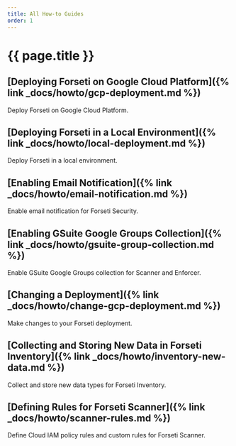 ```yaml
---
title: All How-to Guides 
order: 1
---
```

#  {{ page.title }}

## [Deploying Forseti on Google Cloud Platform]({% link _docs/howto/gcp-deployment.md %})

Deploy Forseti on Google Cloud Platform.

## [Deploying Forseti in a Local Environment]({% link _docs/howto/local-deployment.md %})

Deploy Forseti in a local environment.

## [Enabling Email Notification]({% link _docs/howto/email-notification.md %})

Enable email notification for Forseti Security.

## [Enabling GSuite Google Groups Collection]({% link _docs/howto/gsuite-group-collection.md %})

Enable GSuite Google Groups collection for Scanner and Enforcer.

## [Changing a Deployment]({% link _docs/howto/change-gcp-deployment.md %})

Make changes to your Forseti deployment.

## [Collecting and Storing New Data in Forseti Inventory]({% link _docs/howto/inventory-new-data.md %})

Collect and store new data types for Forseti Inventory.

## [Defining Rules for Forseti Scanner]({% link _docs/howto/scanner-rules.md %})

Define Cloud IAM policy rules and custom rules for Forseti Scanner.


